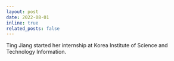 ```yaml
---
layout: post
date: 2022-08-01
inline: true
related_posts: false
---
```


Ting Jiang started her internship at Korea Institute of Science and Technology Information.